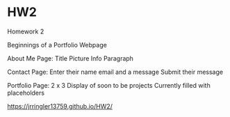# HW2
Homework 2

Beginnings of a Portfolio Webpage

About Me Page:
    Title
    Picture
    Info Paragraph

Contact Page:
    Enter their name
    email
    and a message
    Submit their message

Portfolio Page:
    2 x 3 Display of soon to be projects
    Currently filled with placeholders


 https://jrringler13759.github.io/HW2/

